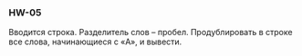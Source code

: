 ### HW-05
Вводится строка. Разделитель слов – пробел. Продублировать в строке все слова, начинающиеся с «A», и вывести.
